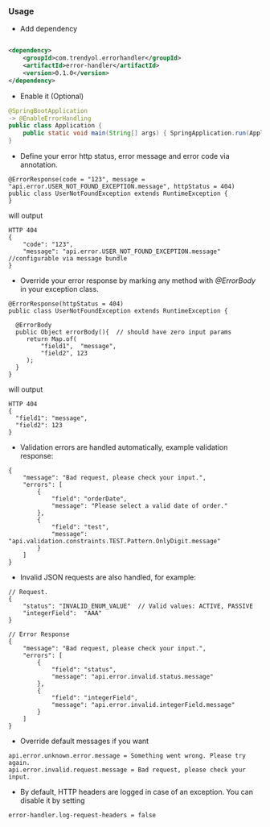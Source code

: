 
### Usage

- Add dependency

```xml

<dependency>
    <groupId>com.trendyol.errorhandler</groupId>
    <artifactId>error-handler</artifactId>
    <version>0.1.0</version>
</dependency>
```
- Enable it (Optional)
```java
@SpringBootApplication
-> @EnableErrorHandling
public class Application {
	public static void main(String[] args) { SpringApplication.run(Application.class, args); }
}
```

- Define your error http status, error message and error code via annotation.
``` 
@ErrorResponse(code = "123", message = "api.error.USER_NOT_FOUND_EXCEPTION.message", httpStatus = 404)
public class UserNotFoundException extends RuntimeException {
}
```
will output
``` 
HTTP 404
{
    "code": "123",
    "message": "api.error.USER_NOT_FOUND_EXCEPTION.message" //configurable via message bundle
}
```

- Override your error response by marking any method with _*@ErrorBody*_ in your exception class.
``` 
@ErrorResponse(httpStatus = 404)
public class UserNotFoundException extends RuntimeException {
  
  @ErrorBody
  public Object errorBody(){  // should have zero input params 
     return Map.of(
         "field1",  "message",
         "field2", 123 
     );
  }
}
```
will output
```
HTTP 404
{
  "field1": "message",
  "field2": 123
}
```
- Validation errors are handled automatically, example validation response:
``` 
{
    "message": "Bad request, please check your input.",
    "errors": [
        {
            "field": "orderDate",
            "message": "Please select a valid date of order."
        },
        {
            "field": "test",
            "message": "api.validation.constraints.TEST.Pattern.OnlyDigit.message"
        }
    ]
}
```

- Invalid JSON requests are also handled, for example: 
``` 
// Request. 
{
    "status": "INVALID_ENUM_VALUE"  // Valid values: ACTIVE, PASSIVE
    "integerField":  "AAA"
}

// Error Response
{
    "message": "Bad request, please check your input.",
    "errors": [
        {
            "field": "status",
            "message": "api.error.invalid.status.message"
        },
        {
            "field": "integerField",
            "message": "api.error.invalid.integerField.message"
        }
    ]
}
```  

- Override default messages if you want
``` 
api.error.unknown.error.message = Something went wrong. Please try again.
api.error.invalid.request.message = Bad request, please check your input.
```

- By default, HTTP headers are logged in case of an exception. You can disable it by setting 
``` 
error-handler.log-request-headers = false
```